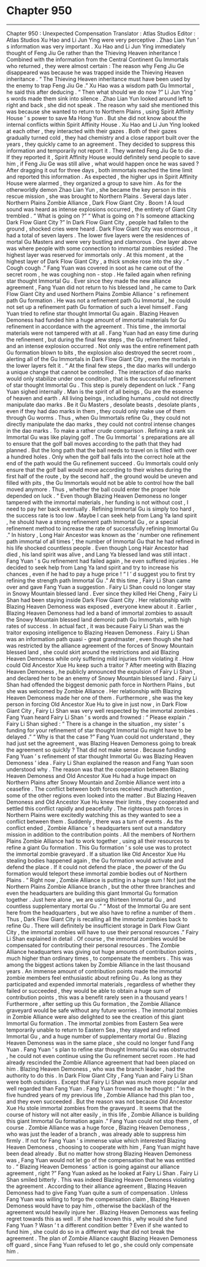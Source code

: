 
# Chapter 950


---

Chapter 950 : Unexpected Compensation
Translator :
Atlas Studios
Editor :
Atlas Studios
Xu Hao and Li Jun Ying were very perceptive .
Zhao Lian Yun ’ s information was very important .
Xu Hao and Li Jun Ying immediately thought of Feng Jiu Ge rather than the Thieving Heaven inheritance !
Combined with the information from the Central Continent Gu Immortals who returned , they were almost certain : The reason why Feng Jiu Ge disappeared was because he was trapped inside the Thieving Heaven inheritance .
“ The Thieving Heaven inheritance must have been used by the enemy to trap Feng Jiu Ge .” Xu Hao was a wisdom path Gu Immortal , he said this after deducing .
“ Then what should we do now ?” Li Jun Ying ’ s words made them sink into silence .
Zhao Lian Yun looked around left to right and back , she did not speak .
The reason why said she mentioned this was because she wanted to return to Northern Plains , using Spirit Affinity House ’ s power to save Ma Hong Yun .
But she did not know about the internal conflicts within Spirit Affinity House .
Xu Hao and Li Jun Ying looked at each other , they interacted with their gazes .
Both of their gazes gradually turned cold , they had chemistry and a close rapport built over the years , they quickly came to an agreement .
They decided to suppress this information and temporarily not report it .
They wanted Feng Jiu Ge to die .
If they reported it , Spirit Affinity House would definitely send people to save him , if Feng Jiu Ge was still alive , what would happen once he was saved ?
After dragging it out for three days , both immortals reached the time limit and reported this information .
As expected , the higher ups in Spirit Affinity House were alarmed , they organized a group to save him . As for the otherworldly demon Zhao Lian Yun , she became the key person in this rescue mission , she was brought to Northern Plains .
Several days later .
Northern Plains Zombie Alliance , Dark Flow Giant City .
Boom !
A loud sound was heard as intense explosions occurred , the entirety of Giant City trembled .
“ What is going on ?”
“ What is going on ? Is someone attacking Dark Flow Giant City ?”
In Dark Flow Giant City , people had fallen to the ground , shocked cries were heard .
Dark Flow Giant City was enormous , it had a total of seven layers . The lower five layers were the residences of mortal Gu Masters and were very bustling and clamorous . One layer above was where people with some connection to immortal zombies resided . The highest layer was reserved for immortals only .
At this moment , at the highest layer of Dark Flow Giant City , a thick smoke rose into the sky .
“ Cough cough .” Fang Yuan was covered in soot as he came out of the secret room , he was coughing non - stop .
He failed again when refining star thought Immortal Gu .
Ever since they made the new alliance agreement , Fang Yuan did not return to his blessed land , he came to Dark Flow Giant City and used Northern Plains Zombie Alliance ’ s refinement path Gu formation .
He was not a refinement path Gu Immortal , he could not set up a refinement path Gu formation of such a level himself .
Fang Yuan tried to refine star thought Immortal Gu again .
Blazing Heaven Demoness had funded him a huge amount of immortal materials for Gu refinement in accordance with the agreement .
This time , the immortal materials were not tampered with at all .
Fang Yuan had an easy time during the refinement , but during the final few steps , the Gu refinement failed , and an intense explosion occurred .
Not only was the entire refinement path Gu formation blown to bits , the explosion also destroyed the secret room , alerting all of the Gu Immortals in Dark Flow Giant City , even the mortals in the lower layers felt it .
“ At the final few steps , the dao marks will undergo a unique change that cannot be controlled . The interaction of dao marks would only stabilize under one condition , that is the successful refinement of star thought Immortal Gu . This step is purely dependent on luck .” Fang Yuan sighed internally .
Man is the spirit of all beings , Gu are the essence of heaven and earth .
All living beings , including humans , could not directly manipulate dao marks . Be it Gu Masters , desolate beasts , desolate plants , even if they had dao marks in them , they could only make use of them through Gu worms .
Thus , when Gu Immortals refine Gu , they could not directly manipulate the dao marks , they could not control intense changes in the dao marks .
To make a rather crude comparison .
Refining a rank six Immortal Gu was like playing golf .
The Gu Immortal ’ s preparations are all to ensure that the golf ball moves according to the path that they had planned .
But the long path that the ball needs to travel on is filled with over a hundred holes .
Only when the golf ball falls into the correct hole at the end of the path would the Gu refinement succeed .
Gu Immortals could only ensure that the golf ball would move according to their wishes during the first half of the route , by the second half , the ground would be uneven and filled with pits , the Gu Immortals would not be able to control how the ball moved anymore .
Thus , whether the ball could enter the proper hole depended on luck .
“ Even though Blazing Heaven Demoness no longer tampered with the immortal materials , her funding is not without cost , I need to pay her back eventually . Refining Immortal Gu is simply too hard , the success rate is too low . Maybe I can seek help from Lang Ya land spirit , he should have a strong refinement path Immortal Gu , or a special refinement method to increase the rate of successfully refining Immortal Gu .”
In history , Long Hair Ancestor was known as the ‘ number one refinement path immortal of all times ’, the number of Immortal Gu that he had refined in his life shocked countless people .
Even though Long Hair Ancestor had died , his land spirit was alive , and Lang Ya blessed land was still intact .
Fang Yuan ’ s Gu refinement had failed again , he even suffered injuries .
He decided to seek help from Lang Ya land spirit and try to increase his chances , even if he had to pay a huge price !
“ I ’ d suggest you to first try refining the strength path Immortal Gu .” At this time , Fairy Li Shan came over and gave Fang Yuan a suggestion .
Fairy Li Shan could no longer stay in Snowy Mountain blessed land . Ever since they killed Hei Cheng , Fairy Li Shan had been staying inside Dark Flow Giant City .
Her relationship with Blazing Heaven Demoness was exposed , everyone knew about it .
Earlier , Blazing Heaven Demoness had led a band of immortal zombies to assault the Snowy Mountain blessed land demonic path Gu Immortals , with high rates of success .
In actual fact , it was because Fairy Li Shan was the traitor exposing intelligence to Blazing Heaven Demoness .
Fairy Li Shan was an information path quasi - great grandmaster , even though she had was restricted by the alliance agreement of the forces of Snowy Mountain blessed land , she could skirt around the restrictions and aid Blazing Heaven Demoness while only suffering mild injuries from violating it .
How could Old Ancestor Xue Hu keep such a traitor ?
After meeting with Blazing Heaven Demoness , he publicly announced the expulsion of Fairy Li Shan , and declared her to be an enemy of Snowy Mountain blessed land .
Fairy Li Shan had offended the biggest demonic path force in Northern Plains , but she was welcomed by Zombie Alliance . Her relationship with Blazing Heaven Demoness made her one of them . Furthermore , she was the key person in forcing Old Ancestor Xue Hu to give in just now , in Dark Flow Giant City , Fairy Li Shan was very well respected by the immortal zombies .
Fang Yuan heard Fairy Li Shan ’ s words and frowned : “ Please explain .”
Fairy Li Shan sighed : “ There is a change in the situation , my sister ’ s funding for your refinement of star thought Immortal Gu might have to be delayed .”
“ Why is that the case ?” Fang Yuan could not understand , they had just set the agreement , was Blazing Heaven Demoness going to break the agreement so quickly ?
That did not make sense .
Because funding Fang Yuan ’ s refinement of star thought Immortal Gu was Blazing Heaven Demoness ’ idea .
Fairy Li Shan explained the reason and Fang Yuan soon understood why .
The reason was that the cooperation between Blazing Heaven Demoness and Old Ancestor Xue Hu had a huge impact on Northern Plains after Snowy Mountain and Zombie Alliance went into a ceasefire .
The conflict between both forces received much attention , some of the other regions even looked into the matter .
But Blazing Heaven Demoness and Old Ancestor Xue Hu knew their limits , they cooperated and settled this conflict rapidly and peacefully .
The righteous path forces in Northern Plains were excitedly watching this as they wanted to see a conflict between them .
Suddenly , there was a turn of events .
As the conflict ended , Zombie Alliance ’ s headquarters sent out a mandatory mission in addition to the contribution points .
All the members of Northern Plains Zombie Alliance had to work together , using all their resources to refine a giant Gu formation .
This Gu formation ’ s sole use was to protect the immortal zombie graveyard .
If a situation like Old Ancestor Xue Hu stealing bodies happened again , the Gu formation would activate and defend the place . If it could not defend the place , the power of the Gu formation would teleport these immortal zombie bodies out of Northern Plains .
“ Right now , Zombie Alliance is putting in a huge sum ! Not just the Northern Plains Zombie Alliance branch , but the other three branches and even the headquarters are building this giant Immortal Gu formation together . Just here alone , we are using thirteen Immortal Gu , and countless supplementary mortal Gu .”
“ Most of the Immortal Gu are sent here from the headquarters , but we also have to refine a number of them . Thus , Dark Flow Giant City is recalling all the immortal zombies back to refine Gu . There will definitely be insufficient storage in Dark Flow Giant City , the immortal zombies will have to use their personal resources .” Fairy Li Shan explained in detail .
Of course , the immortal zombies would be compensated for contributing their personal resources .
The Zombie Alliance headquarters was giving out huge amounts of contribution points , much higher than ordinary times , to compensate the members .
This was among the biggest actions taken by Zombie Alliance in the last thousand years .
An immense amount of contribution points made the immortal zombie members feel enthusiastic about refining Gu . As long as they participated and expended immortal materials , regardless of whether they failed or succeeded , they would be able to obtain a huge sum of contribution points , this was a benefit rarely seen in a thousand years !
Furthermore , after setting up this Gu formation , the Zombie Alliance graveyard would be safe without any future worries .
The immortal zombies in Zombie Alliance were also delighted to see the creation of this giant Immortal Gu formation .
The immortal zombies from Eastern Sea were temporarily unable to return to Eastern Sea , they stayed and refined Immortal Gu , and a huge number of supplementary mortal Gu .
Blazing Heaven Demoness was in the same place , she could no longer fund Fang Yuan .
Fang Yuan ’ s plan to refine star thought Immortal Gu was obstructed , he could not even continue using the Gu refinement secret room .
He had already rescinded the Zombie Alliance agreement that had been placed on him .
Blazing Heaven Demoness , who was the branch leader , had the authority to do this .
In Dark Flow Giant City , Fang Yuan and Fairy Li Shan were both outsiders . Except that Fairy Li Shan was much more popular and well regarded than Fang Yuan .
Fang Yuan frowned as he thought : “ In the five hundred years of my previous life , Zombie Alliance had this plan too , and they even succeeded . But the reason was not because Old Ancestor Xue Hu stole immortal zombies from the graveyard . It seems that the course of history will not alter easily , in this life , Zombie Alliance is building this giant Immortal Gu formation again .”
Fang Yuan could not stop them , of course .
Zombie Alliance was a huge force , Blazing Heaven Demoness , who was just the leader of a branch , was already able to suppress him firmly .
If not for Fang Yuan ’ s immense value which interested Blazing Heaven Demoness , choosing to cooperate with him , Fang Yuan might have been dead already .
But no matter how strong Blazing Heaven Demoness was , Fang Yuan would not let go of the compensation that he was entitled to .
“ Blazing Heaven Demoness ’ action is going against our alliance agreement , right ?” Fang Yuan asked as he looked at Fairy Li Shan .
Fairy Li Shan smiled bitterly .
This was indeed Blazing Heaven Demoness violating the agreement .
According to their alliance agreement , Blazing Heaven Demoness had to give Fang Yuan quite a sum of compensation .
Unless Fang Yuan was willing to forgo the compensation claim , Blazing Heaven Demoness would have to pay him , otherwise the backlash of the agreement would heavily injure her .
Blazing Heaven Demoness was feeling regret towards this as well .
If she had known this , why would she fund Fang Yuan ? Wasn ’ t a different condition better ? Even if she wanted to fund him , she could do so in a different way that did not break the agreement .
The plan of Zombie Alliance caught Blazing Heaven Demoness off guard , since Fang Yuan refused to let go , she could only compensate him .

---

